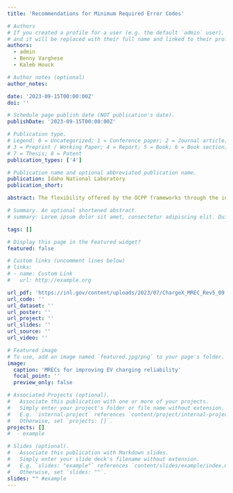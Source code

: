 ```yaml
---
title: 'Recommendations for Minimum Required Error Codes'

# Authors
# If you created a profile for a user (e.g. the default `admin` user), write the username (folder name) here
# and it will be replaced with their full name and linked to their profile.
authors:
  - admin
  - Benny Varghese
  - Kaleb Houck

# Author notes (optional)
author_notes:

date: '2023-09-15T00:00:00Z'
doi: ''

# Schedule page publish date (NOT publication's date).
publishDate: '2023-09-15T00:00:00Z'

# Publication type.
# Legend: 0 = Uncategorized; 1 = Conference paper; 2 = Journal article;
# 3 = Preprint / Working Paper; 4 = Report; 5 = Book; 6 = Book section;
# 7 = Thesis; 8 = Patent
publication_types: ['4']

# Publication name and optional abbreviated publication name.
publication: Idaho National Laboratory
publication_short:

abstract: The flexibility offered by the OCPP frameworks through the introduction of custom error codes also creates its own set of challenges. While the integration of custom error codes allows for enhanced granularity, it also introduces inconsistencies and fragmentation within the overarching diagnostic reporting system. Consequently, these custom error codes add an additional layer of complexity to the already intricate tasks of error reporting, diagnostics, and resolution. The variation in the definition of custom error codes makes it difficult to assess which entity in the charging ecosystem is responsible to correct errors and hinders the implementation of uniform error handling procedures across diverse charging stations and management systems. This results in prolonged resolution times and increased maintenance costs, resulting in decreased charging reliability. The challenge of charging reliability can be a significant obstacle to the widespread adoption of EVs, emphasizing the urgent need for a more robust approach to error handling across the EV charging ecosystem.

# Summary. An optional shortened abstract.
# summary: Lorem ipsum dolor sit amet, consectetur adipiscing elit. Duis posuere tellus ac convallis # placerat. Proin tincidunt magna sed ex sollicitudin condimentum.

tags: []

# Display this page in the Featured widget?
featured: false

# Custom links (uncomment lines below)
# links:
# - name: Custom Link
#   url: http://example.org

url_pdf: 'https://inl.gov/content/uploads/2023/07/ChargeX_MREC_Rev5_09.12.23.pdf'
url_code: ''
url_dataset: ''
url_poster: ''
url_project: ''
url_slides: ''
url_source: ''
url_video: ''

# Featured image
# To use, add an image named `featured.jpg/png` to your page's folder.
image:
  caption: 'MRECs for improving EV charging reliability'
  focal_point: ''
  preview_only: false

# Associated Projects (optional).
#   Associate this publication with one or more of your projects.
#   Simply enter your project's folder or file name without extension.
#   E.g. `internal-project` references `content/project/internal-project/index.md`.
#   Otherwise, set `projects: []`.
projects: []
#  - example

# Slides (optional).
#   Associate this publication with Markdown slides.
#   Simply enter your slide deck's filename without extension.
#   E.g. `slides: "example"` references `content/slides/example/index.md`.
#   Otherwise, set `slides: ""`.
slides: "" #example
---
```

